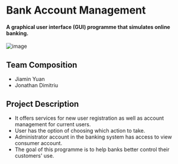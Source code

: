 # Bank Account Management
#### A graphical user interface (GUI) programme that simulates online banking.
![image](https://user-images.githubusercontent.com/82058058/213076779-51354ee9-d9f3-4271-80c8-510c5d077f5c.png)

## Team Composition
- Jiamin Yuan
- Jonathan Dimitriu

## Project Description
- It offers services for new user registration as well as account management for current users. 
- User has the option of choosing which action to take.
- Administrator account in the banking system has access to view consumer account. 
- The goal of this programme is to help banks better control their customers' use.
